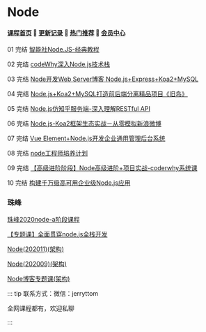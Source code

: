 # Node

#### [**课程首页**](../../README.md) 💖 [**更新记录**](./gxjl-2024.md) 💖 [**热门推荐**](./rmtj.md) 💖 [**会员中心**](./vip.md)

01 完结 [智能社Node.JS-经典教程](https://ke.qq.com/course/package/16855)

02 完结 [codeWhy深入Node.js技术栈](https://ke.qq.com/course/3025600)

03 完结 [Node开发Web Server博客 Node.js+Express+Koa2+MySQL](https://coding.imooc.com/class/320.html)

04 完结 [Node.js+Koa2+MySQL打造前后端分离精品项目《旧岛》](https://coding.imooc.com/class/342.html)

05 完结 [Node.js仿知乎服务端-深入理解RESTful API](https://coding.imooc.com/class/354.html)

06 完结 [Node.js-Koa2框架生态实战－从零模拟新浪微博](https://coding.imooc.com/class/388.html)

07 完结 [Vue Element+Node.js开发企业通用管理后台系统](https://coding.imooc.com/class/401.html)

08 完结 [node工程师培养计划](https://coding.imooc.com/class/ds/584)

09 完结 [【高级进阶阶段】Node高级进阶+项目实战-coderwhy系统课](https://ke.qq.com/course/5597475#term_id=105792876)

10 完结  [构建千万级高可用企业级Node.js应用](https://coding.imooc.com/class/569.html)

### 珠峰

[珠峰2020node-a阶段课程](http://www.javascriptpeixun.cn/course/2176)

[【专题课】全面贯穿node.js全栈开发](http://www.javascriptpeixun.cn/goods/show/185)

[Node(202011)(架构)](http://www.javascriptpeixun.cn/goods/show/444)

[Node(202009)(架构)](http://www.javascriptpeixun.cn/goods/show/198)

[Node博客专题课(架构)](http://www.javascriptpeixun.cn/goods/show/62)



::: tip
联系方式：微信：jerryttom

全网课程都有，欢迎私聊

:::
